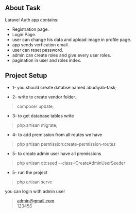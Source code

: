 ## About Task

Laravel Auth app contains:

- Registration page.
- Login Page.
- user can change his data and upload image in profile page.
- app sends verfication email.
- user can reset password.
- admin can create roles and give every user roles.
- pagination in user and roles index.

## Project Setup

- 1-  you should create databse named abudiyab-task;

- 2-  write to create vendor folder.
> composer update;

- 3- to get database tables write 
> php artisan migrate;

- 4- to add premission from all routes we have
> php artisan permission:create-permission-routes

- 5- to create admin user have all premissions 
> php artisan db:seed --class=CreateAdminUserSeeder

- 5- run the project
> php artisan serve

you can login with admin user

>admin@gmail.com	
>123456